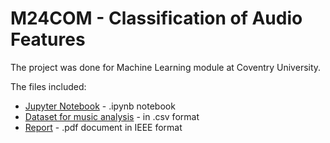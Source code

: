 # M24COM - Classification of Audio Features 


The project was done for Machine Learning module at Coventry University.

The files included:
 * [Jupyter Notebook](https://github.com/pyxelr/M24COM_Classification_in_Python/blob/master/m24com_classification.ipynb) - .ipynb notebook
 * [Dataset for music analysis](https://github.com/pyxelr/M25COM_Classification_in_Python/blob/master/musicclean.csv) - in .csv format
 * [Report](https://drive.google.com/file/d/1GykltGsLroL20rpBMuoGkT8DcsdyIx9q/view?usp=sharing) - .pdf document in IEEE format